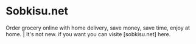 # Sobkisu.net
Order grocery online with home delivery, save money, save time, enjoy at home. | It's not new. if you want you can visite [sobkisu.net]  here.
